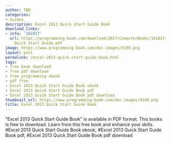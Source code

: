 ```yaml
---
author: TBD
categories:
- Guides
description: Excel 2013 Quick Start Guide Book
download_links:
- info: '161017'
  url: https://programming-book.com/download/2017/ComputerBooks/161017/Excel 2013
    Quick Start Guide.pdf
image: https://www.programming-book.com/doc-images/9199.png
layout: post
permalink: /excel-2013-quick-start-guide-book.html
tags:
- free book download
- free pdf download
- free programming ebook
- pdf free
- Excel 2013 Quick Start Guide Book ebook
- Excel 2013 Quick Start Guide Book pdf
- Excel 2013 Quick Start Guide Book pdf download
thumbnail_url: https://www.programming-book.com/doc-images/9199.png
title: Excel 2013 Quick Start Guide Book
---
```


 
<div class="item-desc text-justify">
  "Excel 2013 Quick Start Guide Book" is available in PDF format. This books is free to download. Learn from this free book and enhance your skills.
  <br>
  #Excel 2013 Quick Start Guide Book ebook, #Excel 2013 Quick Start Guide Book pdf, #Excel 2013 Quick Start Guide Book pdf download
</div>